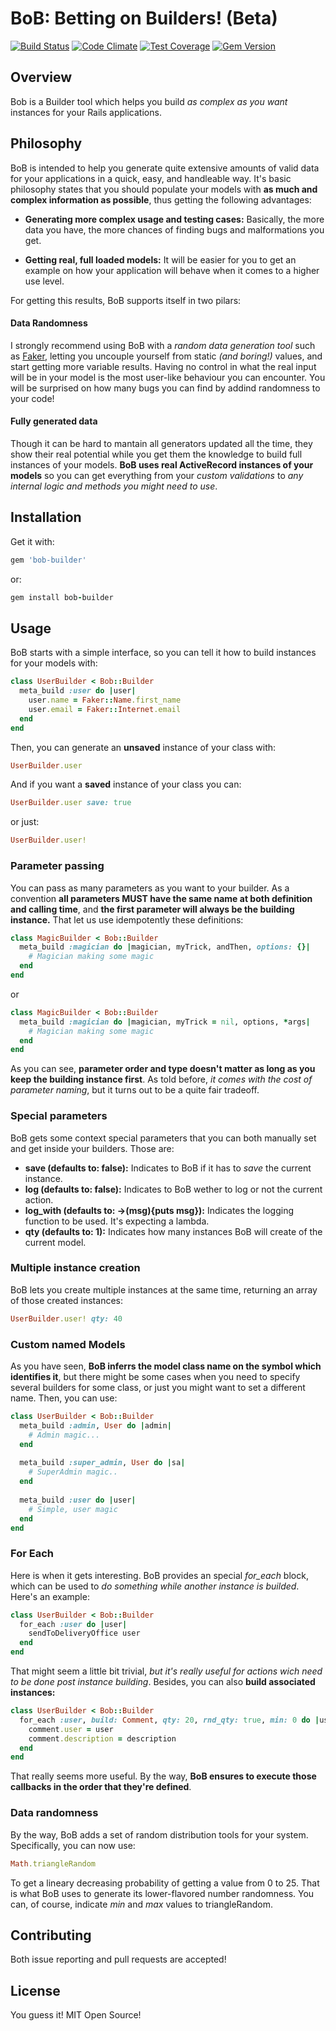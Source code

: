 # BoB: Betting on Builders! (Beta)

[![Build Status](https://travis-ci.org/MaximilianoFelice/bob.svg?branch=master)](https://travis-ci.org/MaximilianoFelice/bob)
[![Code Climate](https://codeclimate.com/github/MaximilianoFelice/bob/badges/gpa.svg)](https://codeclimate.com/github/MaximilianoFelice/bob)
[![Test Coverage](https://codeclimate.com/github/MaximilianoFelice/bob/badges/coverage.svg)](https://codeclimate.com/github/MaximilianoFelice/bob/coverage)
[![Gem Version](https://badge.fury.io/rb/bob-builder.svg)](http://badge.fury.io/rb/bob-builder)

## Overview

Bob is a Builder tool which helps you build *as complex as you want* instances for your Rails applications. 

## Philosophy

BoB is intended to help you generate quite extensive amounts of valid data for your applications in a quick, easy, and handleable way. It's basic philosophy states that you should populate your models with **as much and complex information as possible**, thus getting the following advantages:

- **Generating more complex usage and testing cases:** Basically, the more data you have, the more chances of finding bugs and malformations you get.

- **Getting real, full loaded models:** It will be easier for you to get an example on how your application will behave when it comes to a higher use level.

For getting this results, BoB supports itself in two pilars:

#### Data Randomness

I strongly recommend using BoB with a *random data generation tool* such as [Faker](https://github.com/stympy/faker), letting you uncouple yourself from static *(and boring!)* values, and start getting more variable results. Having no control in what the real input will be in your model is the most user-like behaviour you can encounter. You will be surprised on how many bugs you can find by addind randomness to your code!

#### Fully generated data

Though it can be hard to mantain all generators updated all the time, they show their real potential while you get them the knowledge to build full instances of your models. **BoB uses real ActiveRecord instances of your models** so you can get everything from your *custom validations* to *any internal logic and methods you might need to use*.

## Installation

Get it with:

```ruby
gem 'bob-builder'
```
or:
```ruby
gem install bob-builder
```

## Usage

BoB starts with a simple interface, so you can tell it how to build instances for your models with:

```ruby
class UserBuilder < Bob::Builder
  meta_build :user do |user|
    user.name = Faker::Name.first_name
    user.email = Faker::Internet.email
  end
end
```

Then, you can generate an **unsaved** instance of your class with:
```ruby
UserBuilder.user
```

And if you want a **saved** instance of your class you can:
```ruby
UserBuilder.user save: true
```
or just:
```ruby
UserBuilder.user!
```

### Parameter passing

You can pass as many parameters as you want to your builder. As a convention **all parameters MUST have the same name at both definition and calling time**, and **the first parameter will always be the building instance.** That let us use idempotently these definitions:

```ruby
class MagicBuilder < Bob::Builder
  meta_build :magician do |magician, myTrick, andThen, options: {}|
    # Magician making some magic
  end
end
```

or

```ruby
class MagicBuilder < Bob::Builder
  meta_build :magician do |magician, myTrick = nil, options, *args|
    # Magician making some magic
  end
end
```

As you can see, **parameter order and type doesn't matter as long as you keep the building instance first**. As told before, *it comes with the cost of parameter naming*, but it turns out to be a quite fair tradeoff.

### Special parameters

BoB gets some context special parameters that you can both manually set and get inside your builders. Those are:

- **save (defaults to: false):** Indicates to BoB if it has to *save* the current instance.
- **log (defaults to: false):** Indicates to BoB wether to log or not the current action.
- **log_with (defaults to: ->(msg){puts msg}):** Indicates the logging function to be used. It's expecting a lambda.
- **qty (defaults to: 1):** Indicates how many instances BoB will create of the current model.

### Multiple instance creation

BoB lets you create multiple instances at the same time, returning an array of those created instances:

```ruby
UserBuilder.user! qty: 40
```

### Custom named Models

As you have seen, **BoB inferrs the model class name on the symbol which identifies it**, but there might be some cases when you need to specify several builders for some class, or just you might want to set a different name. Then, you can use:

```ruby
class UserBuilder < Bob::Builder
  meta_build :admin, User do |admin|
    # Admin magic...
  end
  
  meta_build :super_admin, User do |sa|
    # SuperAdmin magic..
  end
  
  meta_build :user do |user|
    # Simple, user magic
  end
end
```

### For Each

Here is when it gets interesting. BoB provides an special *for_each* block, which can be used to *do something while another instance is builded*. Here's an example:

```ruby
class UserBuilder < Bob::Builder
  for_each :user do |user|
    sendToDeliveryOffice user
  end
end
```
That might seem a little bit trivial, *but it's really useful for actions wich need to be done post instance building*. Besides, you can also **build associated instances:**

```ruby
class UserBuilder < Bob::Builder
  for_each :user, build: Comment, qty: 20, rnd_qty: true, min: 0 do |user, comment, description: ''|
    comment.user = user
    comment.description = description
  end
end
```

That really seems more useful. By the way, **BoB ensures to execute those callbacks in the order that they're defined**.

### Data randomness

By the way, BoB adds a set of random distribution tools for your system. Specifically, you can now use:

```ruby
Math.triangleRandom
```

To get a lineary decreasing probability of getting a value from 0 to 25. That is what BoB uses to generate its lower-flavored number randomness. You can, of course, indicate *min* and *max* values to triangleRandom.


## Contributing

Both issue reporting and pull requests are accepted!

## License

You guess it! MIT Open Source!
